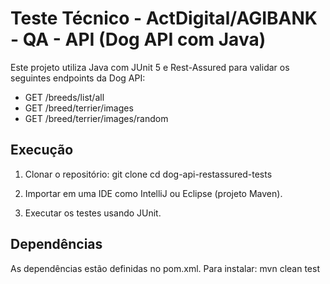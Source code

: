 # Teste Técnico - ActDigital/AGIBANK - QA - API (Dog API com Java)

Este projeto utiliza Java com JUnit 5 e Rest-Assured para validar os seguintes endpoints da Dog API:

- GET /breeds/list/all
- GET /breed/terrier/images
- GET /breed/terrier/images/random

## Execução

1. Clonar o repositório:
git clone <seu-repo>
cd dog-api-restassured-tests

2. Importar em uma IDE como IntelliJ ou Eclipse (projeto Maven).

3. Executar os testes usando JUnit.

## Dependências
As dependências estão definidas no pom.xml. 
Para instalar:
mvn clean test
